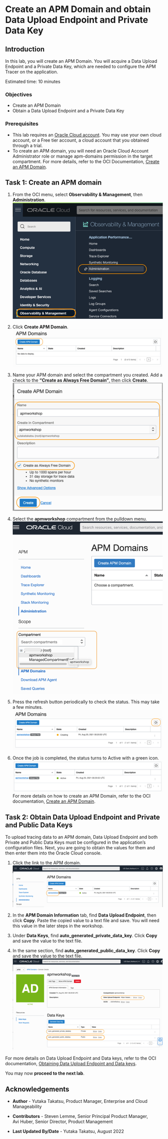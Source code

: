 # Create an APM Domain and obtain Data Upload Endpoint and Private Data Key

## Introduction

In this lab, you will create an APM Domain. You will acquire a Data Upload Endpoint and a Private Data Key, which are needed to configure the APM Tracer on the application.

Estimated time: 10 minutes

### Objectives

*	Create an APM Domain
*	Obtain a Data Upload Endpoint and a Private Data Key


### Prerequisites

* This lab requires an [Oracle Cloud account](https://www.oracle.com/cloud/free/). You may use your own cloud account, or a Free tier account, a cloud account that you obtained through a trial.
* To create an APM domain, you will need an Oracle Cloud Account Administrator role or manage apm-domains permission in the target compartment. For more details, refer to the OCI Documentation, [Create an APM Domain](https://docs.oracle.com/en-us/iaas/application-performance-monitoring/doc/create-apm-domain.html).

## **Task 1**: Create an APM domain

1.	From the OCI menu, select **Observability & Management**, then **Administration**.
	![Oracle Cloud console Menu](images/2-1-domain.png " ")
2.	Click **Create APM Domain**.
  ![Oracle Cloud console, Create APM Domain](images/2-2-domain.png " ")
3.	Name your APM domain and select the compartment you created. Add a check to the **“Create as Always Free Domain”**, then click **Create**.
  ![Oracle Cloud console, Create APM Domain](images/2-3-domain.png " ")

4. Select the **apmworkshop** compartment from the pulldown menu.
	![Oracle Cloud console Menu](images/2-1-2-domain.png " ")

5. Press the refresh button periodically to check the status. This may take a few minutes.
  ![Oracle Cloud console, Create APM Domain](images/2-4-domain.png " ")
6.	Once the job is completed, the status turns to Active with a green icon.
  ![Oracle Cloud console, Create APM Domain](images/2-5-domain.png " ")
  For more details on how to create an APM Domain, refer to the OCI documentation, [Create an APM Domain](https://docs.oracle.com/en-us/iaas/application-performance-monitoring/doc/create-apm-domain.html).

## **Task 2**: Obtain Data Upload Endpoint and Private and Public Data Keys

To upload tracing data to an APM domain, Data Upload Endpoint and both Private and Public Data Keys must be configured in the application’s configuration files. Next, you are going to obtain the values for them and then enter them into the Oracle Cloud console.

1.	Click the link to the APM domain.
  ![Oracle Cloud console, APM Domain](images/3-1-domain.png " ")

2.	In the **APM Domain Information** tab, find **Data Upload Endpoint**, then click **Copy**. Paste the copied value to a text file and save. You will need this value in the later steps in the workshop.

3.	Under **Data Keys**, find **auto\_generated\_private_data\_key**. Click **Copy** and save the value to the text file.

4.  In the same section, find **auto\_generated\_public_data\_key**. Click **Copy** and save the value to the text file.
  ![Oracle Cloud console, APM Domain](images/3-2-domain.png " ")

For more details on Data Upload Endpoint and Data keys, refer to the OCI documentation, [Obtaining Data Upload Endpoint and Data keys](https://docs.oracle.com/en-us/iaas/application-performance-monitoring/doc/obtain-data-upload-endpoint-and-data-keys.html).

You may now **proceed to the next lab**.

## Acknowledgements

* **Author** - Yutaka Takatsu, Product Manager, Enterprise and Cloud Manageability
- **Contributors** -
Steven Lemme, Senior Principal Product Manager,  
Avi Huber, Senior Director, Product Management
* **Last Updated By/Date** - Yutaka Takatsu, August 2022
